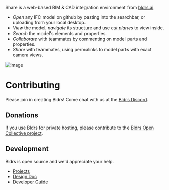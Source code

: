 Share is a web-based BIM & CAD integration environment from [bldrs.ai](https://bldrs.ai/).

- *Open* any IFC model on github by pasting into the searchbar, or uploading from your local desktop.
- *View* the model, *navigate* its structure and use *cut planes* to view inside.
- *Search* the model's elements and properties.
- *Collaborate* with teammates by commenting on model parts and properties.
- *Share* with teammates, using permalinks to model parts with exact camera views.

![image](https://user-images.githubusercontent.com/2480879/173548785-c61ac976-751e-4a1f-ba28-1514b44d539e.png)

# Contributing
Please join in creating Bldrs!  Come chat with us at the [Bldrs Discord](https://discord.gg/apWHfDtkJs).

## Donations 
If you use Bldrs for private hosting, please contribute to the [Bldrs Open Collective project](https://opencollective.com/bldrs).

## Development
Bldrs is open source and we'd appreciate your help.
- [Projects](https://github.com/orgs/bldrs-ai/projects?type=beta)
- [Design Doc](https://github.com/bldrs-ai/Share/wiki/Design)
- [Developer Guide](https://github.com/bldrs-ai/Share/wiki/Developer-Guide)
